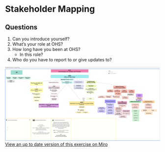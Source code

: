 # Stakeholder Mapping

## Questions

1. Can you introduce yourself?
1. What’s your role at OHS?
1. How long have you been at OHS?
   - In this role?
1. Who do you have to report to or give updates to?

![Image of Stakeholder Mapping exercise](../../images/stakeholder-mapping.png)
[View an up to date version of this exercise on Miro](https://miro.com/app/board/o9J_lCdf5Iw=/?moveToWidget=3074457359393677819&cot=14)
